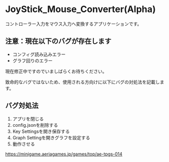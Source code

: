 # JoyStick_Mouse_Converter(Alpha)
 
コントローラー入力をマウス入力へ変換するアプリケーションです。

## 注意：現在以下のバグが存在します
* コンフィグ読み込みエラー
* グラフ回りのエラー


現在修正中ですのでいましばらくお待ちください。

致命的なバグではないため、使用される方向けに以下にバグの対処法を記載します。

## バグ対処法
1. アプリを閉じる
2. config.jsonを削除する
3. Key Settingsを開き保存する
4. Graph Settingを開きグラフを設定する
5. 動作させる

https://minigame.aeriagames.jp/games/top/ae-tpgs-014
